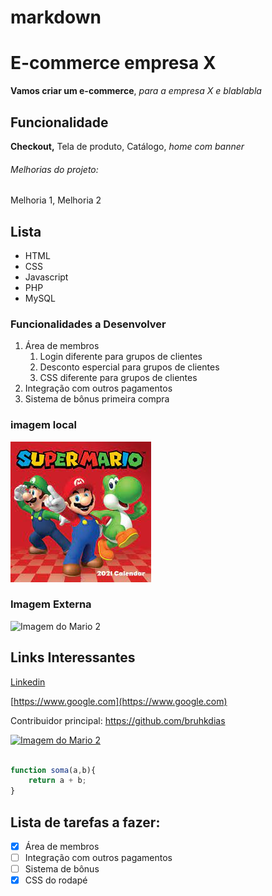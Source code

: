 # markdown

# E-commerce empresa X

**Vamos criar um e-commerce**, *para a empresa X e blablabla*

## Funcionalidade

__Checkout,__ Tela de produto, Catálogo, _home com banner_

###### Melhorias do projeto:

Melhoria 1, Melhoria 2

## Lista 

* HTML
* CSS
* Javascript
* PHP
* MySQL

### Funcionalidades a Desenvolver 

1. Área de membros
    1. Login diferente para grupos de clientes 
    2. Desconto espercial para grupos de clientes
    3. CSS diferente para grupos de clientes
2. Integração com outros pagamentos
3. Sistema de bônus primeira compra

### imagem local

![Logo do Mario](img/mario.jpg)

### Imagem Externa

![Imagem do Mario 2](https://a-static.mlcdn.com.br/618x463/painel-de-festa-infantil-super-mario-bros-2-50m-x-1-50m-wrio/wriofestas/429/d18c33947813b57f099ccbd8b565b57c.jpg)

## Links Interessantes

[Linkedin](https://www.linkedin.com/in/bruna-dias-8738aa170/)

[https://www.google.com](https://www.google.com)

Contribuidor principal: https://github.com/bruhkdias


[![Imagem do Mario 2](https://a-static.mlcdn.com.br/618x463/painel-de-festa-infantil-super-mario-bros-2-50m-x-1-50m-wrio/wriofestas/429/d18c33947813b57f099ccbd8b565b57c.jpg)](https://github.com/bruhkdias)


``` javascript

function soma(a,b){
    return a + b;
}

```

## Lista de tarefas a fazer:

- [x] Área de membros
- [ ] Integração com outros pagamentos
- [ ] Sistema de bônus
- [x] CSS do rodapé